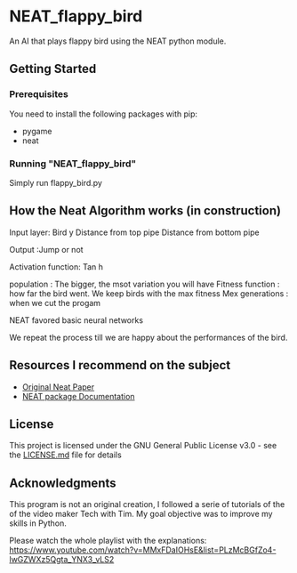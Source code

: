 # NEAT_flappy_bird

 An AI that plays flappy bird using the NEAT python module.

## Getting Started
### Prerequisites

You need to install the following packages with pip:
* pygame
* neat

### Running "NEAT_flappy_bird"

Simply run flappy_bird.py

## How the Neat Algorithm works (in construction)
Input layer:
Bird y
Distance from top pipe
Distance from bottom pipe

Output :Jump or not

Activation function: Tan h

population : The bigger, the msot variation you will have
Fitness function : how far the bird went. We keep birds with the max fitness
Mex generations : when we cut the progam


NEAT favored basic neural networks

We repeat the process till we are happy about the performances of the bird.

## Resources I recommend on the subject

* [Original Neat Paper](http://nn.cs.utexas.edu/downloads/papers/stanley.cec02.pdf)
* [NEAT package Documentation](https://neat-python.readthedocs.io/en/latest/)

## License

This project is licensed under the GNU General Public License v3.0 - see the [LICENSE.md](LICENSE.md) file for details

## Acknowledgments

This program is not an original creation, I followed a serie of tutorials of the of the video maker Tech with Tim.
My goal objective was to improve my skills in Python.

Please watch the whole playlist with the explanations:
https://www.youtube.com/watch?v=MMxFDaIOHsE&list=PLzMcBGfZo4-lwGZWXz5Qgta_YNX3_vLS2

